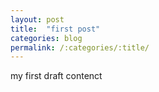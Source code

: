 ```yaml
---
layout: post
title:  "first post"
categories: blog
permalink: /:categories/:title/
---
```


my first draft contenct